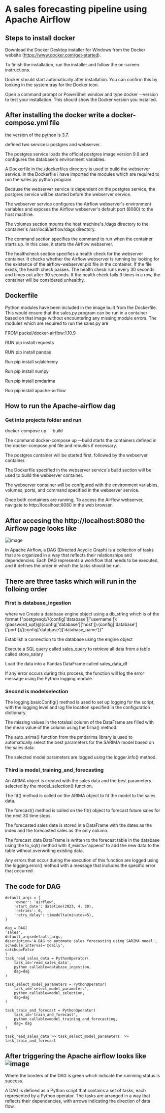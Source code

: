 #  A sales forecasting pipeline using Apache Airflow 
## Steps to install docker 
Download the Docker Desktop installer for Windows from the Docker website (https://www.docker.com/get-started).

To finish the installation, run the installer and follow the on-screen instructions.

Docker should start automatically after installation. You can confirm this by looking in the system tray for the Docker icon.

Open a command prompt or PowerShell window and type docker --version to test your installation. This should show the Docker version you installed.

## After installing the docker write a docker-compose.yml file
the version of the python is  3.7.

defined two services: postgres and webserver.

The postgres service loads the official postgres image version 9.6 and configures the database's environment variables.

A Dockerfile in the./dockerfiles directory is used to build the webserver service.
In the Dockerfile i have imported the modules which are required to run the sales.py python program

Because the webserver service is dependent on the postgres service, the postgres service will be started before the webserver service.

The webserver service configures the Airflow webserver's environment variables and exposes the Airflow webserver's default port (8080) to the host machine.

The volumes section mounts the host machine's./dags directory to the container's /usr/local/airflow/dags directory.

The command section specifies the command to run when the container starts up. In this case, it starts the Airflow webserver.

The healthcheck section specifies a health check for the webserver container. It checks whether the Airflow webserver is running by looking for the existence of the airflow-webserver.pid file in the container. If the file exists, the health check passes. The health check runs every 30 seconds and times out after 30 seconds. If the health check fails 3 times in a row, the container will be considered unhealthy.

## Dockerfile

 Python modules have been included in the image built from the Dockerfile. This would ensure that the sales.py program can be run in a container based on that image without encountering any missing module errors.
 The modules which are required to run the sales.py are
 
 FROM puckel/docker-airflow:1.10.9
 
 RUN pip install requests
 
 RUN pip install pandas
 
 Run pip install sqlalchemy
 
 Run pip install numpy
 
 Run pip install pmdarima
 
 Run pip install apache-airflow 
 
 



## How to run the Apache-airflow dag

### Get into projects folder and run 
docker-compose up -- build

The command docker-compose up --build starts the containers defined in the docker-compose.yml file and rebuilds if necessary. 


The postgres container will be started first, followed by the webserver container.

The Dockerfile specified in the webserver service's build section will be used to build the webserver container.

The webserver container will be configured with the environment variables, volumes, ports, and command specified in the webserver service.

Once both containers are running, To access the Airflow webserver, navigate to http://localhost:8080 in the web browser.

## After accesing the http://localhost:8080 the Airflow page looks like 

![image](https://user-images.githubusercontent.com/132186396/235391228-3c2b3c6c-47c1-4d79-a73f-efd56985a8e6.png)

In Apache Airflow, a DAG (Directed Acyclic Graph) is a collection of tasks that are organized in a way that reflects their relationships and dependencies. Each DAG represents a workflow that needs to be executed, and it defines the order in which the tasks should be run.

## There are three tasks which will run in the folloing order

### First is database_ingestion 
    
 where we Create a database engine object using a db_string which is of the format  f"postgresql://{config['database']['username']}:{password_upt}@{config['database']['host']}:{config['database']['port']}/{config['database']['database_name']}" 
    
Establish a connection to the database using the engine object

Execute a SQL query called sales_query to retrieve all data from a table called store_salary

Load the data into a Pandas DataFrame called sales_data_df

If any error occurs during this process, the function will log the error message using the Python logging module.
### Second is modelselection 
 The logging.basicConfig() method is used to set up logging for the script, with the logging level and log file location specified in the configuration             dictionary.
 
 The missing values in the totalsal column of the DataFrame are filled with the mean value of the column using the fillna() method.
 
  The auto_arima() function from the pmdarima library is used to automatically select the best parameters for the SARIMA model based on the sales data.
  
  The selected model parameters are logged using the logger.info() method.
     
### Third is model_training_and_forecasting
An ARIMA object is created with the sales data and the best parameters selected by the model_selection() function.
      
 The fit() method is called on the ARIMA object to fit the model to the sales data.
     
The forecast() method is called on the fit() object to forecast future sales for the next 30 time steps.

The forecasted sales data is stored in a DataFrame with the dates as the index and the forecasted sales as the only column.


The forecast_data DataFrame is written to the forecast table in the database using the to_sql() method with if_exists='append' to add the new data to the          table without overwriting existing data.

Any errors that occur during the execution of this function are logged using the logging.error() method with a message that includes the specific error that      occurred.


## The code for DAG
```
default_args = {
    'owner': 'airflow',
    'start_date': datetime(2023, 4, 30),
    'retries': 0,
    'retry_delay': timedelta(minutes=5),
}

dag = DAG(
'sales',
default_args=default_args,
description='A DAG to automate sales forecasting using SARIMA model',
schedule_interval='@daily',
catchup=False
)
task_read_sales_data = PythonOperator(
    task_id='read_sales_data',
    python_callable=database_ingestion,
    dag=dag
)

task_select_model_parameters = PythonOperator(
    task_id='select_model_parameters',
    python_callable=model_selection,
    dag=dag
)

task_train_and_forecast = PythonOperator(
    task_id='train_and_forecast',
    python_callable=model_training_and_forecasting,
    dag= dag
)

task_read_sales_data >> task_select_model_parameters  >> task_train_and_forecast
```
     
  ## After triggering the Apache airflow looks like ![image](https://user-images.githubusercontent.com/132186396/235392806-71a093bd-ee1b-40b7-90bc-07959f62bf72.png)
 Where the borders of the DAG is green which indicate the runnning status is success.
     

A DAG is defined as a Python script that contains a set of tasks, each represented by a Python operator. The tasks are arranged in a way that reflects their dependencies, with arrows indicating the direction of data flow.














